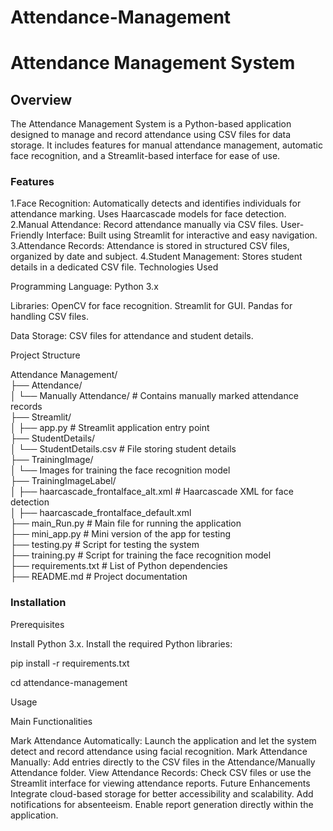 # Attendance-Management
<h1>Attendance Management System</h1>

<h2>Overview</h2>
The Attendance Management System is a Python-based application designed to manage and record attendance using CSV files for data storage. It includes features for manual attendance management, automatic face recognition, and a Streamlit-based interface for ease of use.

<h3>Features</h3>

1.Face Recognition:
Automatically detects and identifies individuals for attendance marking.
Uses Haarcascade models for face detection.
2.Manual Attendance:
Record attendance manually via CSV files.
User-Friendly Interface:
Built using Streamlit for interactive and easy navigation.
3.Attendance Records:
Attendance is stored in structured CSV files, organized by date and subject.
4.Student Management:
Stores student details in a dedicated CSV file.
Technologies Used

Programming Language: Python 3.x

Libraries:
OpenCV for face recognition.
Streamlit for GUI.
Pandas for handling CSV files.

Data Storage: CSV files for attendance and student details.

Project Structure

Attendance Management/  
├── Attendance/  
│   └── Manually Attendance/         # Contains manually marked attendance records  
├── Streamlit/  
│   ├── app.py                       # Streamlit application entry point  
├── StudentDetails/  
│   └── StudentDetails.csv           # File storing student details  
├── TrainingImage/  
│   └── Images for training the face recognition model  
├── TrainingImageLabel/  
│   ├── haarcascade_frontalface_alt.xml  # Haarcascade XML for face detection  
│   ├── haarcascade_frontalface_default.xml  
├── main_Run.py                      # Main file for running the application  
├── mini_app.py                      # Mini version of the app for testing  
├── testing.py                       # Script for testing the system  
├── training.py                      # Script for training the face recognition model  
├── requirements.txt                 # List of Python dependencies  
├── README.md                        # Project documentation  

<h3>Installation</h3>

Prerequisites

Install Python 3.x.
Install the required Python libraries:

pip install -r requirements.txt  

cd attendance-management  
 
Usage

Main Functionalities

Mark Attendance Automatically:
Launch the application and let the system detect and record attendance using facial recognition.
Mark Attendance Manually:
Add entries directly to the CSV files in the Attendance/Manually Attendance folder.
View Attendance Records:
Check CSV files or use the Streamlit interface for viewing attendance reports.
Future Enhancements
Integrate cloud-based storage for better accessibility and scalability.
Add notifications for absenteeism.
Enable report generation directly within the application.
